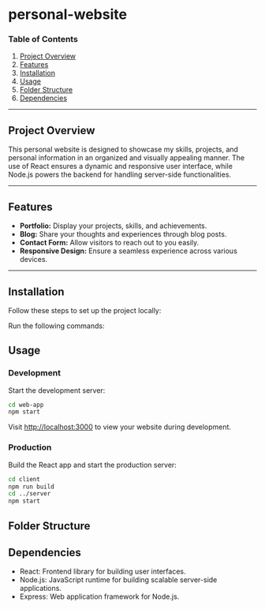# personal-website

### Table of Contents

1. [Project Overview](#project-overview)
2. [Features](#features)
3. [Installation](#installation)
4. [Usage](#usage)
5. [Folder Structure](#folder-structure)
6. [Dependencies](#dependencies)

---

## Project Overview

This personal website is designed to showcase my skills, projects, and personal information in an organized and visually appealing manner. The use of React ensures a dynamic and responsive user interface, while Node.js powers the backend for handling server-side functionalities.

---

## Features

- **Portfolio:** Display your projects, skills, and achievements.
- **Blog:** Share your thoughts and experiences through blog posts.
- **Contact Form:** Allow visitors to reach out to you easily.
- **Responsive Design:** Ensure a seamless experience across various devices.

---

## Installation

Follow these steps to set up the project locally:

Run the following commands:

## Usage

### Development

Start the development server:

```bash
cd web-app
npm start
```

Visit <http://localhost:3000> to view your website during development.

### Production

Build the React app and start the production server:

```bash
cd client
npm run build
cd ../server
npm start
```

## Folder Structure

## Dependencies

- React: Frontend library for building user interfaces.
- Node.js: JavaScript runtime for building scalable server-side applications.
- Express: Web application framework for Node.js.
